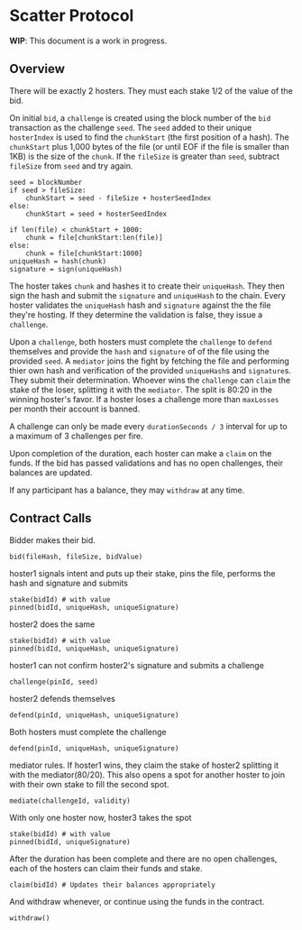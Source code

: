 # Scatter Protocol

**WIP**: This document is a work in progress.

## Overview

There will be exactly 2 hosters.  They must each stake 1/2 of the value of the bid.

On initial `bid`, a `challenge` is created using the block number of the `bid` transaction as the challenge `seed`. The `seed` added to their unique `hosterIndex` is used to find the `chunkStart` (the first position of a hash). The `chunkStart` plus 1,000 bytes of the file (or until EOF if the file is smaller than 1KB) is the size of the `chunk`. If the `fileSize` is greater than `seed`, subtract `fileSize` from `seed` and try again.

    seed = blockNumber
    if seed > fileSize:
        chunkStart = seed - fileSize + hosterSeedIndex
    else:
        chunkStart = seed + hosterSeedIndex
        
    if len(file) < chunkStart + 1000:
        chunk = file[chunkStart:len(file)]
    else:
        chunk = file[chunkStart:1000]
    uniqueHash = hash(chunk)
    signature = sign(uniqueHash)

The hoster takes `chunk` and hashes it to create their `uniqueHash`. They then sign the hash and submit the `signature` and `uniqueHash` to the chain. Every hoster validates the `uniqueHash` hash and `signature` against the the file they're hosting. If they determine the validation is false, they issue a `challenge`.

Upon a `challenge`, both hosters must complete the `challenge` to `defend` themselves and provide the `hash` and `signature` of of the file using the provided `seed`. A `mediator` joins the fight by fetching the file and performing thier own hash and verification of the provided `uniqueHash`s and `signature`s. They submit their determination.  Whoever wins the `challenge` can `claim` the stake of the loser, splitting it with the `mediator`.  The split is 80:20 in the winning hoster's favor. If a hoster loses a challenge more than `maxLosses` per month their account is banned.

A challenge can only be made every `durationSeconds / 3` interval for up to a maximum of 3 challenges per fire.

Upon completion of the duration, each hoster can make a `claim` on the funds.  If the bid has passed validations and has no open challenges, their balances are updated.

If any participant has a balance, they may `withdraw` at any time.


## Contract Calls

Bidder makes their bid.

    bid(fileHash, fileSize, bidValue)

hoster1 signals intent and puts up their stake, pins the file, performs the hash and signature and submits

    stake(bidId) # with value
    pinned(bidId, uniqueHash, uniqueSignature)

hoster2 does the same

    stake(bidId) # with value
    pinned(bidId, uniqueHash, uniqueSignature)

hoster1 can not confirm hoster2's signature and submits a challenge

    challenge(pinId, seed)

hoster2 defends themselves

    defend(pinId, uniqueHash, uniqueSignature)

Both hosters must complete the challenge

    defend(pinId, uniqueHash, uniqueSignature)

mediator rules. If hoster1 wins, they claim the stake of hoster2 splitting it with the mediator(80/20). This also opens a spot for another hoster to join with their own stake to fill the second spot.

    mediate(challengeId, validity)

With only one hoster now, hoster3 takes the spot

    stake(bidId) # with value
    pinned(bidId, uniqueSignature)

After the duration has been complete and there are no open challenges, each of the hosters can claim their funds and stake.

    claim(bidId) # Updates their balances appropriately

And withdraw whenever, or continue using the funds in the contract.

    withdraw()
